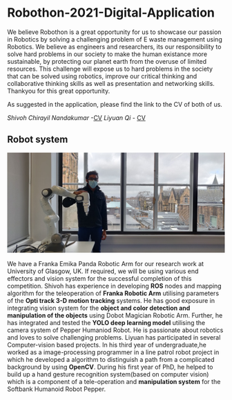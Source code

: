 # Robothon-2021-Digital-Application
We believe Robothon is a great opportunity for us to showcase our passion in Robotics by solving a challenging problem of E waste management using Robotics. We believe as engineers and researchers, its our responsibility to solve hard problems in our society to make the human existance more sustainable, by protecting our planet earth from the overuse of limited resources. This challenge will expose us to hard problems in the society that can be solved using robotics,  improve our critical thinking and collaborative thinking skills as well as presentation and networking skills. Thankyou for this great opportunity.


As suggested in the application, please find the link to the CV of both of us.

*Shivoh Chirayil Nandakumar* -[CV](CV_March.pdf)
*Liyuan Qi* - [CV](CV.pdf)


## Robot system

![](IMG_20210311_130555.jpg)

We have a Franka Emika Panda Robotic Arm for our research work at University of Glasgow, UK. If required, we will be using various end effectors and vision system for the successful completion of this competition.
Shivoh has experience in developing **ROS** nodes and mapping algorithm for the teleoperation of **Franka Robotic Arm** utilising parameters of the **Opti track 3-D motion tracking** systems.
He has good exposure in integrating vision system for the **object and color detection and manipulation of the objects** using Dobot Magician Robotic Arm. Further, he has integrated and tested the **YOLO deep learning model** utilising the camera system of Pepper Humaniod Robot. He is passionate about robotics and loves to solve challenging problems.
Liyuan has participated in several Computer-vision based projects. In his third year of undergraduate,he worked as a image-processing programmer in a line patrol robot project in which he developed a algorithm to distinguish a path from a complicated background by using **OpenCV**. During his first year of PhD, he helped to build up a hand gesture recognition system(based on computer vision) which is a component of a tele-operation and **manipulation system** for the Softbank Humanoid Robot Pepper. 


